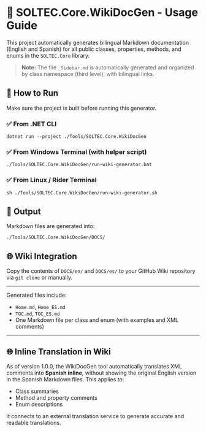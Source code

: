 # 📘 SOLTEC.Core.WikiDocGen - Usage Guide

This project automatically generates bilingual Markdown documentation (English and Spanish) for all public classes, properties, methods, and enums in the `SOLTEC.Core` library.

> **Note:** The file `_Sidebar.md` is automatically generated and organized by class namespace (third level), with bilingual links.

## 🚀 How to Run

Make sure the project is built before running this generator.

### ✅ From .NET CLI
```
dotnet run --project ./Tools/SOLTEC.Core.WikiDocGen
```

### ✅ From Windows Terminal (with helper script)
```
./Tools/SOLTEC.Core.WikiDocGen/run-wiki-generator.bat
```

### ✅ From Linux / Rider Terminal
```
sh ./Tools/SOLTEC.Core.WikiDocGen/run-wiki-generator.sh
```

## 📂 Output

Markdown files are generated into:
```
./Tools/SOLTEC.Core.WikiDocGen/DOCS/
```

## 🌐 Wiki Integration

Copy the contents of `DOCS/en/` and `DOCS/es/` to your GitHub Wiki repository via `git clone` or manually.

---

Generated files include:
- `Home.md`, `Home_ES.md`
- `TOC.md`, `TOC_ES.md`
- One Markdown file per class and enum (with examples and XML comments)

---

## 🌐 Inline Translation in Wiki

As of version 1.0.0, the WikiDocGen tool automatically translates XML comments into **Spanish inline**, without showing the original English version in the Spanish Markdown files. This applies to:

- Class summaries
- Method and property comments
- Enum descriptions

It connects to an external translation service to generate accurate and readable translations.
